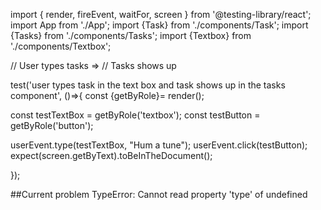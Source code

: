 import { render, fireEvent, waitFor, screen } from '@testing-library/react';
import App from './App';
import {Task} from './components/Task';
import {Tasks} from './components/Tasks';
import {Textbox} from './components/Textbox';

// User types tasks =>
// Tasks shows up

test('user types task in the text box and task shows up in the tasks component', ()=>{
  const {getByRole}= render(<App />);

  const testTextBox = getByRole('textbox');
  const testButton = getByRole('button');

  userEvent.type(testTextBox, "Hum a tune");
  userEvent.click(testButton);
  expect(screen.getByText).toBeInTheDocument();

});

##Current problem
TypeError: Cannot read property 'type' of undefined
